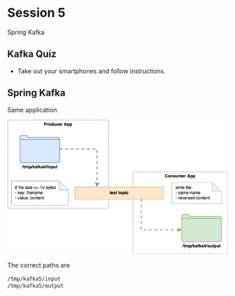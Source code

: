 # Session 5

Spring Kafka

## Kafka Quiz
- Take out your smartphones and follow instructions.

## Spring Kafka

Same application

![Architecture](../img/kafka4-architecture.png)

The correct paths are
```
/tmp/kafka5/input
/tmp/kafka5/output
```